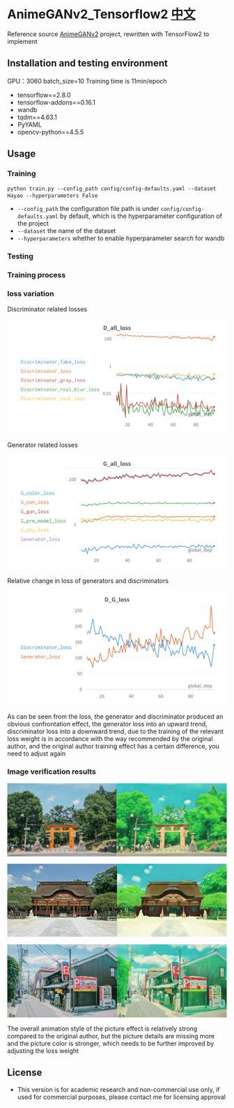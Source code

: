 # AnimeGANv2_Tensorflow2     [中文](README_ZH.md)
Reference source [AnimeGANv2](https://github.com/TachibanaYoshino/AnimeGAN) project, rewritten with TensorFlow2 to implement

## Installation and testing environment

GPU：3060 batch_size=10 Training time is 11min/epoch

- tensorflow==2.8.0
- tensorflow-addons==0.16.1
- wandb
- tqdm==4.63.1
- PyYAML
- opencv-python==4.5.5

## Usage

### Training

```shell
python train.py --config_path config/config-defaults.yaml --dataset Hayao --hyperparameters False
```

- `--config_path` the configuration file path is under `config/config-defaults.yaml` by default, which is the hyperparameter configuration of the project
- `--dataset` the name of the dataset
- `--hyperparameters` whether to enable hyperparameter search for wandb

### Testing

### Training process

### loss variation

Discriminator related losses

![image-20220624202624359](doc_pic/D_all_loss.png)



Generator related losses

![image-20220624202832128](doc_pic/G_all_loss.png)



Relative change in loss of generators and discriminators

![image-20220624202944846](doc_pic/D_G_loss.png)

As can be seen from the loss, the generator and discriminator produced an obvious confrontation effect, the generator loss into an upward trend, discriminator loss into a downward trend, due to the training of the relevant loss weight is in accordance with the way recommended by the original author, and the original author training effect has a certain difference, you need to adjust again

### Image verification results

![图片1](doc_pic/pic.png)

![pic2](doc_pic/pic2.png)

![pic3](doc_pic/pic3.png)

The overall animation style of the picture effect is relatively strong compared to the original author, but the picture details are missing more and the picture color is stronger, which needs to be further improved by adjusting the loss weight


## License
- This version is for academic research and non-commercial use only, if used for commercial purposes, please contact me for licensing approval